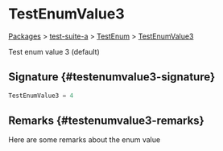 # TestEnumValue3

[Packages](/) &gt; [test-suite-a](/test-suite-a/) &gt; [TestEnum](/test-suite-a/testenum-enum/) &gt; [TestEnumValue3](/test-suite-a/testenum-enum/testenumvalue3-enummember)

Test enum value 3 (default)

## Signature {#testenumvalue3-signature}

```typescript
TestEnumValue3 = 4
```

## Remarks {#testenumvalue3-remarks}

Here are some remarks about the enum value
